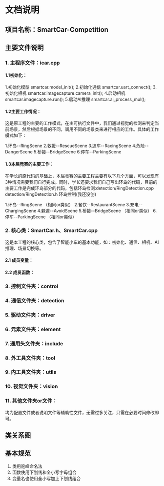 # 文档说明

## 项目名称：SmartCar-Competition

## 主要文件说明

### 1. 主程序文件：icar.cpp

#### 1.1初始化：

1.初始化模型  smartcar.model_init();
2.初始化通信  smartcar.uart_connect();
3.初始化相机  smartcar.imagecapture.camera_init();
4.启动相机    smartcar.imagecapture.run();
5.启动AI推理  smartcar.ai_process_mul();

#### 1.2主要工作情况：

这是原工程的主要的工作模式，在主可执行文件中，我们通过视觉的检测来判定当前场景，然后根据场景的不同，调用不同的场景类来进行相应的工作。具体的工作模式如下：

1.环岛--RingScene
2.救援--RescueScene
3.追车--RacingScene
4.危险--DangerScene
5.桥接--BridgeScene
6.停车--ParkingScene

#### 1.3本届竞赛的主要工作：

在学长的原代码的基础上，本届竞赛的主要工程主要有以下几个方面，可以发现有3种情况需要我们自行完成。同时，学长还要求我们自己写出环岛的代码，目前的主要工作是完成环岛部分的代码，包括环岛检测:detection/RingDetection.cpp   detection/RingDetection.h 环岛控制(我还没创)

1.环岛--RingScene       （相同or类似）
2.餐饮--RestaurantScene
3.充电--ChargingScene
4.躲避--AvoidScene
5.桥接--BridgeScene     （相同or类似）
6.停车--ParkingScene    （相同or类似）

### 2. 核心类：SmartCar.h、SmartCar.cpp

这是本工程的核心类，包含了智能小车的基本功能，如：初始化、通信、相机、AI推理、场景切换等。

#### 2.1 成员变量：


#### 2.2 成员函数：


### 3. 控制文件夹：control

### 4. 通信文件夹：detection

### 5. 驱动文件夹：driver

### 6. 元素文件夹：element

### 7. 通用头文件夹：include

### 8. 外工具文件夹：tool

### 9. 内工具文件夹：utils

### 10. 视觉文件夹：vision

### 11. 其他文件夹or文件：

均为配置文件或者说明文件等辅助性文件，无需过多关注，只需在必要时间修改即可。

## 类关系图

## 基本规范

1. 类用驼峰命名法
2. 函数使用下划线和全小写字母组合
3. 变量名也使用全小写加上下划线组合